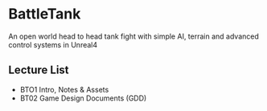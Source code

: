 # BattleTank
An open world head to head tank fight with simple AI, terrain and advanced control systems in Unreal4

## Lecture List
* BTO1 Intro, Notes & Assets
* BT02 Game Design Documents (GDD)
